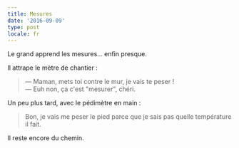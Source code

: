 ```yaml
---
title: Mesures
date: '2016-09-09'
type: post
locale: fr
---
```


Le grand apprend les mesures… enfin presque.

<!-- more -->

Il attrape le mètre de chantier :

> — Maman, mets toi contre le mur, je vais te peser !  
> — Euh non, ça c'est "mesurer", chéri.

Un peu plus tard, avec le pédimètre en main :

> Bon, je vais me peser le pied parce que je sais pas quelle température il fait.

Il reste encore du chemin.
